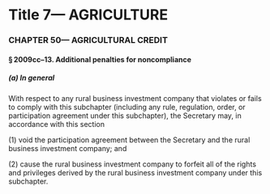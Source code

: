 
# Title 7— AGRICULTURE
### CHAPTER 50— AGRICULTURAL CREDIT
#### § 2009cc–13. Additional penalties for noncompliance
##### (a) In general

With respect to any rural business investment company that violates or fails to comply with this subchapter (including any rule, regulation, order, or participation agreement under this subchapter), the Secretary may, in accordance with this section

(1) void the participation agreement between the Secretary and the rural business investment company; and

(2) cause the rural business investment company to forfeit all of the rights and privileges derived by the rural business investment company under this subchapter.
